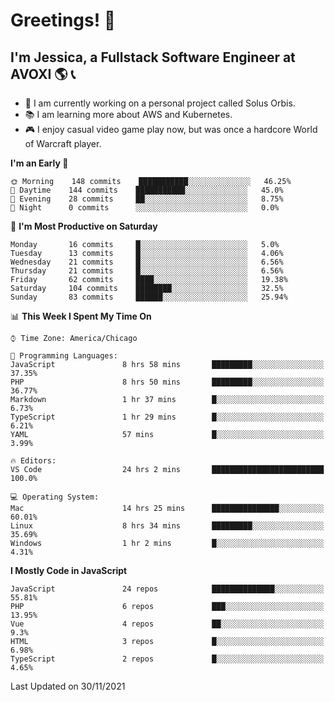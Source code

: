# Greetings! 🧠

## I'm Jessica, a Fullstack Software Engineer at AVOXI 🌎 📞

- 🌟 I am currently working on a personal project called Solus Orbis.
- 📚 I am learning more about AWS and Kubernetes.
- 🎮 I enjoy casual video game play now, but was once a hardcore World of Warcraft player.

<!--START_SECTION:waka-->
**I'm an Early 🐤** 

```text
🌞 Morning    148 commits    ███████████░░░░░░░░░░░░░░   46.25% 
🌆 Daytime    144 commits    ███████████░░░░░░░░░░░░░░   45.0% 
🌃 Evening    28 commits     ██░░░░░░░░░░░░░░░░░░░░░░░   8.75% 
🌙 Night      0 commits      ░░░░░░░░░░░░░░░░░░░░░░░░░   0.0%

```
📅 **I'm Most Productive on Saturday** 

```text
Monday       16 commits     █░░░░░░░░░░░░░░░░░░░░░░░░   5.0% 
Tuesday      13 commits     █░░░░░░░░░░░░░░░░░░░░░░░░   4.06% 
Wednesday    21 commits     █░░░░░░░░░░░░░░░░░░░░░░░░   6.56% 
Thursday     21 commits     █░░░░░░░░░░░░░░░░░░░░░░░░   6.56% 
Friday       62 commits     ████░░░░░░░░░░░░░░░░░░░░░   19.38% 
Saturday     104 commits    ████████░░░░░░░░░░░░░░░░░   32.5% 
Sunday       83 commits     ██████░░░░░░░░░░░░░░░░░░░   25.94%

```


📊 **This Week I Spent My Time On** 

```text
⌚︎ Time Zone: America/Chicago

💬 Programming Languages: 
JavaScript               8 hrs 58 mins       █████████░░░░░░░░░░░░░░░░   37.35% 
PHP                      8 hrs 50 mins       █████████░░░░░░░░░░░░░░░░   36.77% 
Markdown                 1 hr 37 mins        █░░░░░░░░░░░░░░░░░░░░░░░░   6.73% 
TypeScript               1 hr 29 mins        █░░░░░░░░░░░░░░░░░░░░░░░░   6.21% 
YAML                     57 mins             █░░░░░░░░░░░░░░░░░░░░░░░░   3.99%

🔥 Editors: 
VS Code                  24 hrs 2 mins       █████████████████████████   100.0%

💻 Operating System: 
Mac                      14 hrs 25 mins      ███████████████░░░░░░░░░░   60.01% 
Linux                    8 hrs 34 mins       █████████░░░░░░░░░░░░░░░░   35.69% 
Windows                  1 hr 2 mins         █░░░░░░░░░░░░░░░░░░░░░░░░   4.31%

```

**I Mostly Code in JavaScript** 

```text
JavaScript               24 repos            ██████████████░░░░░░░░░░░   55.81% 
PHP                      6 repos             ███░░░░░░░░░░░░░░░░░░░░░░   13.95% 
Vue                      4 repos             ██░░░░░░░░░░░░░░░░░░░░░░░   9.3% 
HTML                     3 repos             █░░░░░░░░░░░░░░░░░░░░░░░░   6.98% 
TypeScript               2 repos             █░░░░░░░░░░░░░░░░░░░░░░░░   4.65%

```



 Last Updated on 30/11/2021
<!--END_SECTION:waka-->

<!--
**jessikuh/jessikuh** is a ✨ _special_ ✨ repository because its `README.md` (this file) appears on your GitHub profile.

Here are some ideas to get you started:

- 🔭 I’m currently working on ...
- 🌱 I’m currently learning ...
- 👯 I’m looking to collaborate on ...
- 🤔 I’m looking for help with ...
- 💬 Ask me about ...
- 📫 How to reach me: ...
- 😄 Pronouns: ...
- ⚡ Fun fact: ...
-->

